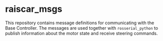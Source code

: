 # raiscar_msgs

This repository contains message definitions for communicating with the Base
Controller. The messages are used together with `rosserial_python` to publish
information about the motor state and receive steering commands.

